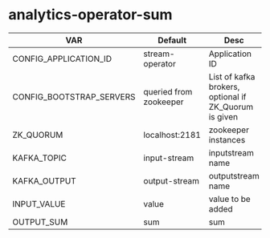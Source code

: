 # analytics-operator-sum

VAR | Default | Desc
------------- | ------------- | -------------
CONFIG_APPLICATION_ID  | stream-operator | Application ID
CONFIG_BOOTSTRAP_SERVERS  | queried from zookeeper | List of kafka brokers, optional if ZK_Quorum is given
ZK_QUORUM  | localhost:2181 | zookeeper instances
KAFKA_TOPIC  | input-stream | inputstream name
KAFKA_OUTPUT  | output-stream | outputstream name
INPUT_VALUE  | value | value to be added
OUTPUT_SUM  | sum | sum